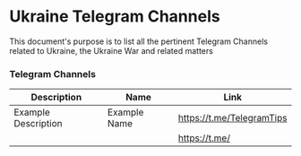 # Ukraine Telegram Channels

This document's purpose is to list all the pertinent Telegram Channels related to Ukraine, the Ukraine War and related matters

### Telegram Channels


| Description | Name | Link |
| ----------- | ------ | ------- |
| Example Description | Example Name | https://t.me/TelegramTips |
|  |   | https://t.me/ |